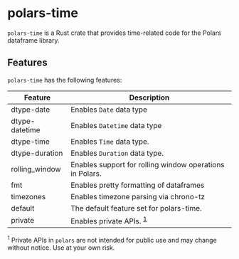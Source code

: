 # polars-time

`polars-time` is a Rust crate that provides time-related code for the Polars dataframe library.

## Features

`polars-time` has the following features:

| Feature        | Description                                              |
| -------------- | -------------------------------------------------------- |
| dtype-date     | Enables `Date` data type                                 |
| dtype-datetime | Enables `Datetime` data type                             |
| dtype-time     | Enables `Time` data type.                                |
| dtype-duration | Enables `Duration` data type.                            |
| rolling_window | Enables support for rolling window operations in Polars. |
| fmt            | Enables pretty formatting of dataframes                  |
| timezones      | Enables timezone parsing via chrono-tz                   |
| default        | The default feature set for polars-time.                 |
| private        | Enables private APIs. <sup> [1](#footnote1)</sup>        |

<sup><a name="footnote1">1</a></sup> Private APIs in `polars` are not intended for public use and may change without notice. Use at your own risk.
